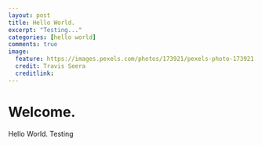 ```yaml
---
layout: post
title: Hello World.
excerpt: "Testing..."
categories: [hello world]
comments: true
image:
  feature: https://images.pexels.com/photos/173921/pexels-photo-173921.png?auto=compress&cs=tinysrgb&dpr=3&h=750&w=1260
  credit: Travis Seera
  creditlink: 
---
```


# Welcome.

Hello World. Testing

